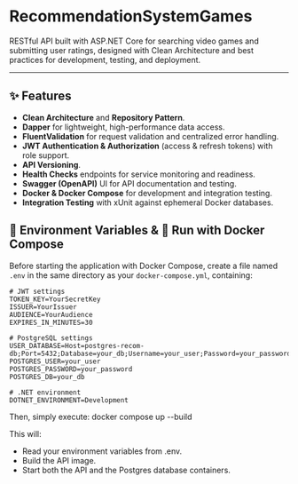 # RecommendationSystemGames

RESTful API built with ASP.NET Core for searching video games and submitting user ratings, designed with Clean Architecture and best practices for development, testing, and deployment.

---

## ✨ Features

- **Clean Architecture** and **Repository Pattern**.
- **Dapper** for lightweight, high-performance data access.
- **FluentValidation** for request validation and centralized error handling.
- **JWT Authentication & Authorization** (access & refresh tokens) with role support.
- **API Versioning**.
- **Health Checks** endpoints for service monitoring and readiness.
- **Swagger (OpenAPI)** UI for API documentation and testing.
- **Docker & Docker Compose** for development and integration testing.
- **Integration Testing** with xUnit against ephemeral Docker databases.

## 🔧 Environment Variables & 🚀 Run with Docker Compose

Before starting the application with Docker Compose, create a file named `.env` in the same directory as your `docker-compose.yml`, containing:

```dotenv
# JWT settings
TOKEN_KEY=YourSecretKey
ISSUER=YourIssuer
AUDIENCE=YourAudience
EXPIRES_IN_MINUTES=30

# PostgreSQL settings
USER_DATABASE=Host=postgres-recom-db;Port=5432;Database=your_db;Username=your_user;Password=your_password
POSTGRES_USER=your_user
POSTGRES_PASSWORD=your_password
POSTGRES_DB=your_db

# .NET environment
DOTNET_ENVIRONMENT=Development
```

Then, simply execute:
docker compose up --build

This will:

- Read your environment variables from .env.
- Build the API image.
- Start both the API and the Postgres database containers.
